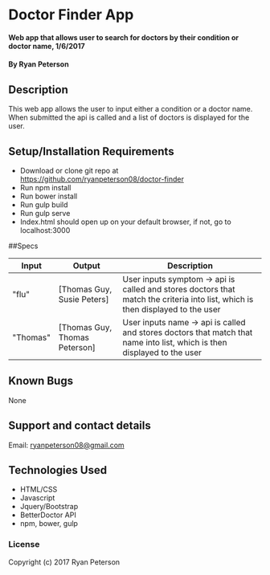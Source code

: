 # Doctor Finder App

#### Web app that allows user to search for doctors by their condition or doctor name, 1/6/2017

#### By Ryan Peterson

## Description

This web app allows the user to input either a condition or a doctor name.  When submitted the api is called and a list of doctors is displayed for the user.

## Setup/Installation Requirements
* Download or clone git repo at https://github.com/ryanpeterson08/doctor-finder
* Run npm install
* Run bower install
* Run gulp build
* Run gulp serve
* Index.html should open up on your default browser, if not, go to localhost:3000


##Specs

| Input    | Output                        | Description                                                                                                                    |
|----------|-------------------------------|--------------------------------------------------------------------------------------------------------------------------------|
| "flu"    | [Thomas Guy, Susie Peters]    | User inputs symptom -> api is called and stores doctors that match the criteria into list, which is then displayed to the user |
| "Thomas" | [Thomas Guy, Thomas Peterson] | User inputs name -> api is called and stores doctors that match that name into list, which is then displayed to the user       |

## Known Bugs

None

## Support and contact details

Email: ryanpeterson08@gmail.com

## Technologies Used

* HTML/CSS
* Javascript
* Jquery/Bootstrap
* BetterDoctor API
* npm, bower, gulp

### License

Copyright (c) 2017 Ryan Peterson
